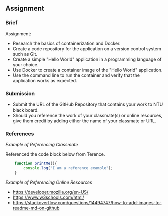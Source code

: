 ## Assignment

### Brief

Assignment:

- Research the basics of containerization and Docker.
- Create a code repository for the application on a version control system such as Git.
- Create a simple "Hello World" application in a programming language of your choice.
- Use Docker to create a container image of the "Hello World" application.
- Use the command line to run the container and verify that the application works as expected.

### Submission 

- Submit the URL of the GitHub Repository that contains your work to NTU black board.
- Should you reference the work of your classmate(s) or online resources, give them credit by adding either the name of your classmate or URL. 

### References

_Example of Referencing Classmate_

Referenced the code block below from Terence.
```js
    function printMe(){
        console.log("I am a reference example");
    }
```

_Example of Referencing Online Resources_

- https://developer.mozilla.org/en-US/
- https://www.w3schools.com/html/
- https://stackoverflow.com/questions/14494747/how-to-add-images-to-readme-md-on-github

